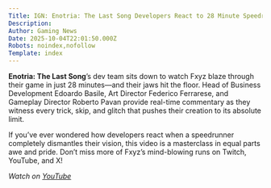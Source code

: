 ```yaml
---
Title: IGN: Enotria: The Last Song Developers React to 28 Minute Speedrun
Description: 
Author: Gaming News
Date: 2025-10-04T22:01:50.000Z
Robots: noindex,nofollow
Template: index
---
```

<p><strong>Enotria: The Last Song</strong>’s dev team sits down to watch Fxyz blaze through their game in just 28 minutes—and their jaws hit the floor. Head of Business Development Edoardo Basile, Art Director Federico Ferrarese, and Gameplay Director Roberto Pavan provide real-time commentary as they witness every trick, skip, and glitch that pushes their creation to its absolute limit.</p>

<p>If you’ve ever wondered how developers react when a speedrunner completely dismantles their vision, this video is a masterclass in equal parts awe and pride. Don’t miss more of Fxyz’s mind-blowing runs on Twitch, YouTube, and X!</p>

<p><em>Watch on <a href="https://www.youtube.com/watch?v=pdhwHqOKqqk" rel="noopener noreferrer">YouTube</a></em></p>

